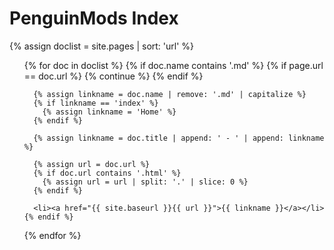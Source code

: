 # PenguinMods Index

{% assign doclist = site.pages | sort: 'url' %}

<ul>
  {% for doc in doclist %}
    {% if doc.name contains '.md' %}
      {% if page.url == doc.url %}
        {% continue %}
      {% endif %}
      
      {% assign linkname = doc.name | remove: '.md' | capitalize %}
      {% if linkname == 'index' %}
        {% assign linkname = 'Home' %}
      {% endif %}

      {% assign linkname = doc.title | append: ' - ' | append: linkname %}

      {% assign url = doc.url %}
      {% if doc.url contains '.html' %}
        {% assign url = url | split: '.' | slice: 0 %}
      {% endif %}
      
      <li><a href="{{ site.baseurl }}{{ url }}">{{ linkname }}</a></li>
    {% endif %}
  {% endfor %}
</ul>